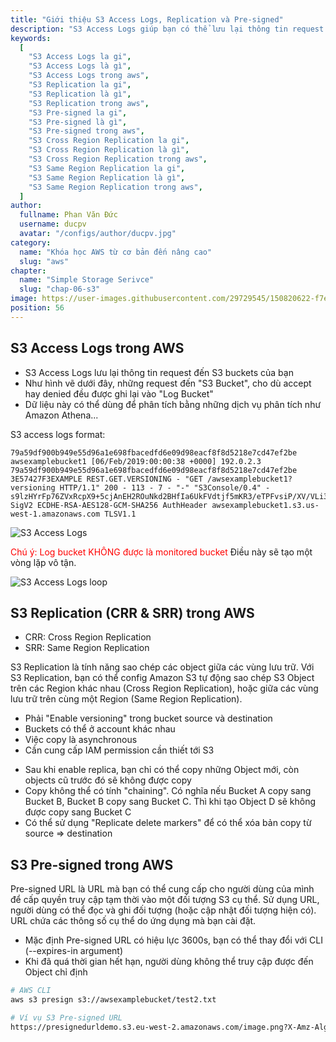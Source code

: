 ```yaml
---
title: "Giới thiệu S3 Access Logs, Replication và Pre-signed"
description: "S3 Access Logs giúp bạn có thể lưu lại thông tin request đến S3 buckets. Dữ liệu này có thể dùng để phân tích bằng những dịch vụ phân tích như Amazon Athena...S3 Replication là tính năng sao chép các object giữa các vùng lưu trữ."
keywords:
  [
    "S3 Access Logs la gi",
    "S3 Access Logs là gì",
    "S3 Access Logs trong aws",
    "S3 Replication la gi",
    "S3 Replication là gì",
    "S3 Replication trong aws",
    "S3 Pre-signed la gi",
    "S3 Pre-signed là gì",
    "S3 Pre-signed trong aws",
    "S3 Cross Region Replication la gi",
    "S3 Cross Region Replication là gì",
    "S3 Cross Region Replication trong aws",
    "S3 Same Region Replication la gi",
    "S3 Same Region Replication là gì",
    "S3 Same Region Replication trong aws",
  ]
author:
  fullname: Phan Văn Đức
  username: ducpv
  avatar: "/configs/author/ducpv.jpg"
category:
  name: "Khóa học AWS từ cơ bản đến nâng cao"
  slug: "aws"
chapter:
  name: "Simple Storage Serivce"
  slug: "chap-06-s3"
image: https://user-images.githubusercontent.com/29729545/150820622-f7eebb9c-aa28-45b7-9d80-a343b31fb451.png
position: 56
---
```


## S3 Access Logs trong AWS

- S3 Access Logs lưu lại thông tin request đến S3 buckets của bạn
- Như hình vẽ dưới đây, những request đến "S3 Bucket", cho dù accept hay denied đều được ghi lại vào "Log Bucket"
- Dữ liệu này có thể dùng để phân tích bằng những dịch vụ phân tích như Amazon Athena...

S3 access logs format:

```
79a59df900b949e55d96a1e698fbacedfd6e09d98eacf8f8d5218e7cd47ef2be awsexamplebucket1 [06/Feb/2019:00:00:38 +0000] 192.0.2.3 79a59df900b949e55d96a1e698fbacedfd6e09d98eacf8f8d5218e7cd47ef2be 3E57427F3EXAMPLE REST.GET.VERSIONING - "GET /awsexamplebucket1?versioning HTTP/1.1" 200 - 113 - 7 - "-" "S3Console/0.4" - s9lzHYrFp76ZVxRcpX9+5cjAnEH2ROuNkd2BHfIa6UkFVdtjf5mKR3/eTPFvsiP/XV/VLi31234= SigV2 ECDHE-RSA-AES128-GCM-SHA256 AuthHeader awsexamplebucket1.s3.us-west-1.amazonaws.com TLSV1.1

```

![S3 Access Logs](https://user-images.githubusercontent.com/29729545/150820622-f7eebb9c-aa28-45b7-9d80-a343b31fb451.png)

<span style="color:red">Chú ý: Log bucket KHÔNG được là monitored bucket</span> Điều này sẽ tạo một vòng lặp vô tận.

![S3 Access Logs loop](https://user-images.githubusercontent.com/29729545/150823145-ec002c49-da51-43de-aaed-d3547f1cfd65.png)

## S3 Replication (CRR & SRR) trong AWS

- CRR: Cross Region Replication
- SRR: Same Region Replication

S3 Replication là tính năng sao chép các object giữa các vùng lưu trữ. Với S3 Replication, bạn có thể config Amazon S3 tự động sao chép S3 Object trên các Region khác nhau (Cross Region Replication), hoặc giữa các vùng lưu trữ trên cùng một Region (Same Region Replication).

- Phải "Enable versioning" trong bucket source và destination
- Buckets có thể ở account khác nhau
- Việc copy là asynchronous
- Cần cung cấp IAM permission cần thiết tới S3

<content-info>
  <ul>
    <li>Sau khi enable replica, bạn chỉ có thể copy những Object mới, còn objects cũ trước đó sẽ không được copy</li>
    <li>Copy không thể có tính "chaining". Có nghĩa nếu Bucket A copy sang Bucket B, Bucket B copy sang Bucket C. Thì khi tạo Object D sẽ không được copy sang Bucket C</li>
    <li>Có thể sử dụng "Replicate delete markers" để có thể xóa bản copy từ source => destination</li>
  </ul>
</content-info>

## S3 Pre-signed trong AWS

Pre-signed URL là URL mà bạn có thể cung cấp cho người dùng của mình để cấp quyền truy cập tạm thời vào một đối tượng S3 cụ thể. Sử dụng URL, người dùng có thể đọc và ghi đối tượng (hoặc cập nhật đối tượng hiện có). URL chứa các thông số cụ thể do ứng dụng mà bạn cài đặt.

- Mặc định Pre-signed URL có hiệu lực 3600s, bạn có thể thay đổi với CLI (--expires-in argument)
- Khi đã quá thời gian hết hạn, người dùng không thể truy cập được đến Object chỉ định

```bash
# AWS CLI
aws s3 presign s3://awsexamplebucket/test2.txt
```

```bash
# Ví vụ S3 Pre-signed URL
https://presignedurldemo.s3.eu-west-2.amazonaws.com/image.png?X-Amz-Algorithm=AWS4-HMAC-SHA256&X-Amz-Credential=AKIAJJWZ7B6WCRGMKFGQ%2F20180210%2Feu-west-2%2Fs3%2Faws4_request&X-Amz-Date=20180210T171315Z&X-Amz-Expires=1800&X-Amz-Signature=12b74b0788aa036bc7c3d03b3f20c61f1f91cc9ad8873e3314255dc479a25351&X-Amz-SignedHeaders=host
```
